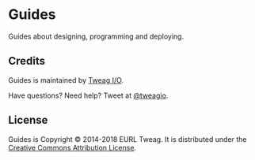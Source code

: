 Guides
======

Guides about designing, programming and deploying.

Credits
-------

Guides is maintained by [Tweag I/O](http://tweag.io/).

Have questions? Need help? Tweet at [@tweagio](http://twitter.com/tweagio).

License
-------

Guides is Copyright © 2014-2018 EURL Tweag. It is distributed under the
[Creative Commons Attribution
License](http://creativecommons.org/licenses/by/3.0/).
